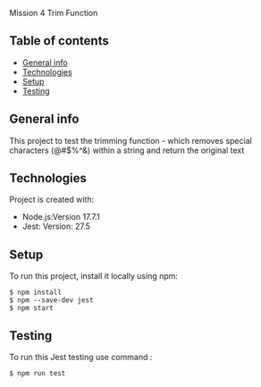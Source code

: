 Mission 4 Trim Function


## Table of contents
* [General info](#general-info)
* [Technologies](#technologies)
* [Setup](#setup)
* [Testing](#testing)

## General info
This project to test the trimming function - which removes special characters (@#$%^&) within a string and return the original text
	
## Technologies
Project is created with:
* Node.js:Version 17.7.1
* Jest: Version: 27.5

	
## Setup
To run this project, install it locally using npm:

```
$ npm install
$ npm --save-dev jest
$ npm start
```

## Testing
To run this Jest testing use command :

```
$ npm run test

```
